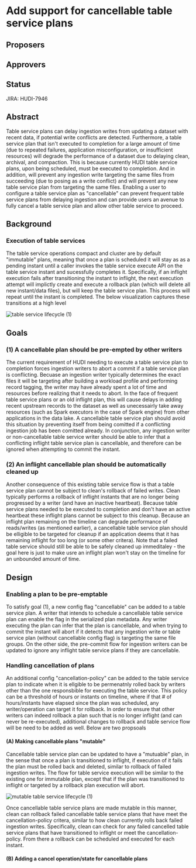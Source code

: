 <!--
  Licensed to the Apache Software Foundation (ASF) under one or more
  contributor license agreements.  See the NOTICE file distributed with
  this work for additional information regarding copyright ownership.
  The ASF licenses this file to You under the Apache License, Version 2.0
  (the "License"); you may not use this file except in compliance with
  the License.  You may obtain a copy of the License at

       http://www.apache.org/licenses/LICENSE-2.0

  Unless required by applicable law or agreed to in writing, software
  distributed under the License is distributed on an "AS IS" BASIS,
  WITHOUT WARRANTIES OR CONDITIONS OF ANY KIND, either express or implied.
  See the License for the specific language governing permissions and
  limitations under the License.
-->
# Add support for cancellable table service plans

## Proposers


## Approvers

## Status

JIRA: HUDI-7946


## Abstract
Table service plans can delay ingestion writes from updating a dataset with recent data, if potential write conflicts are detected. Furthermore, a table service plan that isn't executed to completion for a large amount of time (due to repeated failures, application misconfiguration, or insufficient resources) will degrade the performance of a dataset due to delaying clean, archival, and compaction. This is because currently HUDI table service plans, upon being scheduled, must be executed to completion. And in addition, will prevent any ingestion write targeting the same files from succeeding (due to posing as a write conflict) and will prevent any new table service plan from targeting the same files. Enabling a user to configure a table service plan as "cancellable" can prevent frequent table service plans from delaying ingestion and can provide users an avenue to fully cancel a table service plan and allow other table service to proceed.


## Background
### Execution of table services 
The table service operations compact and cluster are by default "immutable" plans, meaning that once a plan is scheduled it will stay as as a pending instant until a caller invokes the table service execute API on the table service instant and sucessfully completes it. Specifically, if an inflight execution fails after transitioning the instant to inflight, the next execution attempt will implictly create and execute a rollback plan (which will delete all new instant/data files), but will keep the table service plan. This process will repeat until the instant is completed. The below visualization captures these transitions at a high level 

![table service lifecycle (1)](https://github.com/user-attachments/assets/4a656bde-4046-4d37-9398-db96144207aa)

## Goals
### (1) A cancellable plan should be pre-empted by other writers
The current requirement of HUDI needing to execute a table service plan to completion forces ingestion writers to abort a commit if a table service plan is conflicting. Becuase an ingestion writer typically determines the exact files it will be targeting after building a workload profile and performing record tagging, the writer may have already spent a lot of time and resources before realizing that it needs to abort. In the face of frequent table service plans or an old inflight plan, this will cause delays in adding recent upstream records to the dataset as well as unecessairly take away resources (such as Spark executors in the case of Spark engine) from other applications in the data lake. A cancellable table service plan should avoid this situation by preventing itself from being comitted if a conflicting ingestion job has been comitted already. In conjunction, any ingestion writer or non-cancellable table service writer should be able to infer that a conflicting inflight table service plan is cancellable, and therefore can be ignored when attempting to commit the instant.

### (2) An inflight cancellable plan should be automatically cleaned up
Another consequence of this existing table service flow is that a table service plan cannot be subject to clean's rollback of failed writes. Clean typically performs a rollback of inflight instants that are no longer being progressed by a writer (and have an inactive heartbeat). Because table service plans needed to be executed to completion and don't have an active heartbeat these inflight plans cannot be subject to this cleanup. Because an inflight plan remaining on the timeline can degrade performance of reads/writes (as mentioned earlier), a cancellable table service plan should be elligible to be targeted for cleanup if an application deems that it has remaining inflight for too long (or some other critera). Note that a failed table service should still be able to be safely cleaned up immeditaley - the goal here is just to make usre an inflight plan won't stay on the timeline for an unbounded amount of time.

## Design
### Enabling a plan to be pre-emptable
To satisfy goal (1), a new config flag "cancellable" can be added to a table service plan. A writer that intends to schedule a cancellable table service plan can enable the flag in the serialized plan metadata. Any writer executing the plan can infer that the plan is cancellable, and when trying to commit the instant will abort if it detects that any ingestion write or table service plan (without cancellable config flag) is targeting the same file groups. On the other side, the pre-commit flow for ingestion writers can be updated to ignore any inflight table service plans if they are cancellable.

### Handling cancellation of plans
An additional config "cancellation-policy" can be added to the table service plan to indicate when it is ellgible to be permenatnly rolled back by writers other than the one responsbible for executing the table service. This policy can be a threshold of hours or instants on timeline, where if that # of hours/instants have elapsed since the plan was scheduled, any writer/operation can target it for rollback.
In order to ensure that other writers can indeed rollback a plan such that is no longer inflight (and can never be re-executed), additional changes to rollback and table service flow will be need to be added as well. Below are two propsoals
#### (A) Making cancellable plans "mutable" 
Cancellable table service plan can be updated to have a "mutuable" plan, in the sense that once a plan is transitioned to inflight, if execution of it fails the plan must be rolled back and deleted, similar to rollback of failed ingestion writes. The flow for table service execution will be similar to the existing one for immutable plan, except that if the plan was transitioned to inflight or targeted by a rollback plan execution will abort.

![mutable table service lifecycle (1)](https://github.com/user-attachments/assets/de6f5f27-92c5-483c-831c-2362c5ed7789)

Once cancellable table service plans are made mutable in this manner, clean can rollback failed cancellable table service plans that have meet the cancellation-policy critera, similar to how clean currently rolls back failed ingestion writes. Specifically, clean can check for any failed cancelled table service plans that have transitioned to inflight or meet the cancellation-policy. From there a rollback can be scheduled and executed for each instant.

#### (B) Adding a cancel operation/state for cancellable plans

